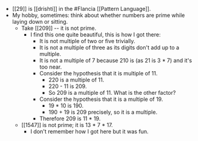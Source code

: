 - [[29]] is [[drishti]] in the #Flancia [[Pattern Language]].
- My hobby, sometimes: think about whether numbers are prime while laying down or sitting.
  - Take [[209]] -- it is not prime.
    - I find this one quite beautiful, this is how I got there:
      - It is not multiple of two or five trivially.
      - It is not a multiple of three as its digits don't add up to a multiple.
      - It is not a multiple of 7 because 210 is (as 21 is 3 * 7) and it's too near.
      - Consider the hypothesis that it is multiple of 11.
        - 220 is a multiple of 11.
        - 220 - 11 is 209. 
        - So 209 is a multiple of 11. What is the other factor?
      - Consider the hypothesis that it is a multiple of 19.
        - 19 * 10 is 190.
        - 190 + 19 is 209 precisely, so it is a multiple.
      - Therefore 209 is 11 * 19.
  - [[1547]] is not prime; it is 13 * 7 * 17.
    - I don't remember how I got here but it was fun.
